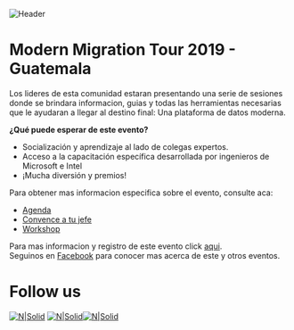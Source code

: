 ![Header](images/header.jpg)
# Modern Migration Tour 2019 - Guatemala

Los lideres de esta comunidad estaran presentando una serie de sesiones donde se brindara informacion, guias y todas las herramientas necesarias que le ayudaran a llegar al destino final: Una plataforma de datos moderna.

**¿Qué puede esperar de este evento?**
* Socialización y aprendizaje al lado de colegas expertos.
* Acceso a la capacitación específica desarrollada por ingenieros de Microsoft e Intel
* ¡Mucha diversión y premios!

Para obtener mas informacion especifica sobre el evento, consulte aca:
* [Agenda](Agenda.md)
* [Convence a tu jefe](Convence-a-tu-jefe.md)
* [Workshop](Workshop.md)

Para mas informacion y registro de este evento click [aqui](https://www.eventbrite.ca/e/modern-migration-tour-2019-guatemala-tickets-61944098466).  
Seguinos en [Facebook](https://www.facebook.com/groups/gtssug/) para conocer mas acerca de este y otros eventos.

# Follow us
[![N|Solid](http://dbamastery.com/wp-content/uploads/2018/08/if_twitter_circle_color_107170.png)](https://twitter.com/gtssug) [![N|Solid](http://dbamastery.com/wp-content/uploads/2018/08/if_github_circle_black_107161.png)](https://github.com/GTSSUG)[![N|Solid](http://dbamastery.com/wp-content/uploads/2018/08/if_browser_1055104.png)](https://gtssug.pass.org/)

[website]: <https://gtssug.pass.org/>
